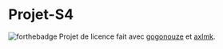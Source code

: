 # Projet-S4

![forthebadge](https://forthebadge.com/images/badges/contains-17-coffee-cups.svg)
Projet de licence fait avec [gogonouze](https://github.com/gogonouze) et [axlmk](https://github.com/axlmk).
